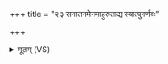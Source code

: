 +++
title = "२३ सनातनमेनमाहुरुताद्य स्यात्पुनर्णवः"

+++
<details><summary>मूलम् (VS)</summary>

स॑ना॒तन॑मेनमाहुरु॒ताद्य स्या॒त्पुन॑र्णवः।  
अ॑होरा॒त्रे प्र जा॑येते अ॒न्यो अ॒न्यस्य॑ रू॒पयोः॑ ॥
</details>